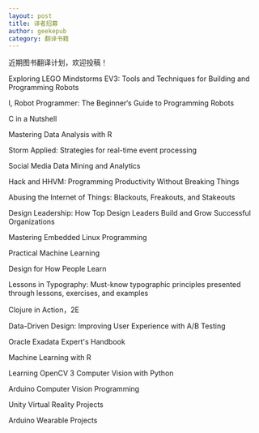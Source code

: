 ```yaml
---
layout: post
title: 译者招募
author: geekepub
category: 翻译书籍
---
```


近期图书翻译计划，欢迎投稿！

Exploring LEGO Mindstorms EV3: Tools and Techniques for Building and Programming Robots

I, Robot Programmer: The Beginner‘s Guide to Programming Robots

C in a Nutshell

Mastering Data Analysis with R

Storm Applied: Strategies for real-time event processing

Social Media Data Mining and Analytics

<!-- more -->

Hack and HHVM: Programming Productivity Without Breaking Things

Abusing the Internet of Things: Blackouts, Freakouts, and Stakeouts

Design Leadership: How Top Design Leaders Build and Grow Successful Organizations

Mastering Embedded Linux Programming

Practical Machine Learning

Design for How People Learn

Lessons in Typography: Must-know typographic principles presented through lessons, exercises, and examples

Clojure in Action，2E

Data-Driven Design: Improving User Experience with A/B Testing

Oracle Exadata Expert's Handbook

Machine Learning with R

Learning OpenCV 3 Computer Vision with Python

Arduino Computer Vision Programming

Unity Virtual Reality Projects

Arduino Wearable Projects
